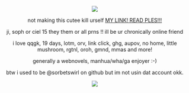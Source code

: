 <div id="header" align="center">
  

<p align="center"

<p align="center">
<img src="https://files.catbox.moe/00504l.png"> 



<div id="header" align="center">

not making this cutee kill urself [MY LINK! READ PLES!!!](https://rentry.co/nineteendays)
</p>
ji, soph or ciel 15 they them or all prns !! ill be ur chronically online friend
</p>
i love qqgk, 19 days, lotm, orv, link click, ghg, aupov, no home, little mushroom, rgtnl, oroh, gmnd, mmas and more!
</p>
generally a webnovels, manhua/wha/ga enjoyer :-)
</p>
btw i used to be @sorbetswirl on github but im not usin dat account okk.
</p>


<p align="center"

![](https://komarev.com/ghpvc/?username=nineteendays&color=BA9175&label=freak+count&abbreviated=true&base=20)
